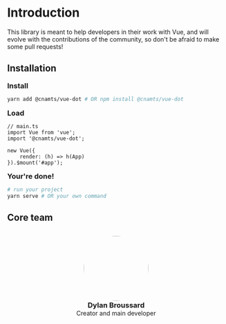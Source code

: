 # Introduction

This library is meant to help developers in their work with Vue, and will evolve with the contributions of the community, so don't be afraid to make some pull requests!

## Installation

### Install

``` bash
yarn add @cnamts/vue-dot # OR npm install @cnamts/vue-dot
```

### Load

``` ts{3}
// main.ts
import Vue from 'vue';
import '@cnamts/vue-dot';

new Vue({
    render: (h) => h(App)
}).$mount('#app');
```

### Your're done!

``` bash
# run your project
yarn serve # OR your own command
```

## Core team

<ul>
	<li>
		<img :src="$withBase('/dylan-broussard.jpg')" alt="">
		<h3>Dylan Broussard</h3>
		<p>Creator and main developer</p>
	</li>
</ul>

<style lang="scss" scoped>
	li {
		list-style: none;
	}

	ul {
		padding: 0;
		margin-top: 30px;
	}

	li {
		text-align: center;
	}

	p,
	h3 {
		margin: 0;
	}

	img {
		width: 150px;
		height: 150px;
		object-fit: cover;
		border-radius: 50%;
	}
</style>
